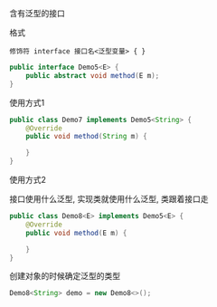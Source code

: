 含有泛型的接口

格式

```
修饰符 interface 接口名<泛型变量> { }
```

```java
public interface Demo5<E> {
    public abstract void method(E m);
}
```

使用方式1

```java
public class Demo7 implements Demo5<String> {
    @Override
    public void method(String m) {

    }
}
```

使用方式2

接口使用什么泛型, 实现类就使用什么泛型, 类跟着接口走

```java
public class Demo8<E> implements Demo5<E> {
    @Override
    public void method(E m) {

    }
}
```

创建对象的时候确定泛型的类型

```java
Demo8<String> demo = new Demo8<>();
```

























